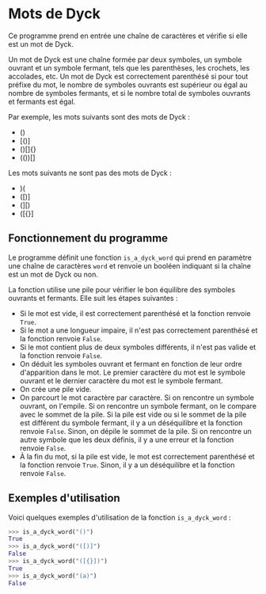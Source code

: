 



# Mots de Dyck

Ce programme prend en entrée une chaîne de caractères et vérifie si elle est un mot de Dyck.

Un mot de Dyck est une chaîne formée par deux symboles, un symbole ouvrant et un symbole fermant, tels que les parenthèses, les crochets, les accolades, etc. Un mot de Dyck est correctement parenthésé si pour tout préfixe du mot, le nombre de symboles ouvrants est supérieur ou égal au nombre de symboles fermants, et si le nombre total de symboles ouvrants et fermants est égal.

Par exemple, les mots suivants sont des mots de Dyck :

- ()
- [()]
- ()[]{}
- (())[]

Les mots suivants ne sont pas des mots de Dyck :

- )( 
- ([)]
- (][)
- ([{}]

## Fonctionnement du programme

Le programme définit une fonction `is_a_dyck_word` qui prend en paramètre une chaîne de caractères `word` et renvoie un booléen indiquant si la chaîne est un mot de Dyck ou non.

La fonction utilise une pile pour vérifier le bon équilibre des symboles ouvrants et fermants. Elle suit les étapes suivantes :

- Si le mot est vide, il est correctement parenthésé et la fonction renvoie `True`.
- Si le mot a une longueur impaire, il n'est pas correctement parenthésé et la fonction renvoie `False`.
- Si le mot contient plus de deux symboles différents, il n'est pas valide et la fonction renvoie `False`.
- On déduit les symboles ouvrant et fermant en fonction de leur ordre d'apparition dans le mot. Le premier caractère du mot est le symbole ouvrant et le dernier caractère du mot est le symbole fermant.
- On crée une pile vide.
- On parcourt le mot caractère par caractère. Si on rencontre un symbole ouvrant, on l'empile. Si on rencontre un symbole fermant, on le compare avec le sommet de la pile. Si la pile est vide ou si le sommet de la pile est différent du symbole fermant, il y a un déséquilibre et la fonction renvoie `False`. Sinon, on dépile le sommet de la pile. Si on rencontre un autre symbole que les deux définis, il y a une erreur et la fonction renvoie `False`.
- À la fin du mot, si la pile est vide, le mot est correctement parenthésé et la fonction renvoie `True`. Sinon, il y a un déséquilibre et la fonction renvoie `False`.

## Exemples d'utilisation

Voici quelques exemples d'utilisation de la fonction `is_a_dyck_word` :

```python
>>> is_a_dyck_word("()")
True
>>> is_a_dyck_word("([)]")
False
>>> is_a_dyck_word("([{}])")
True
>>> is_a_dyck_word("(a)")
False
```
